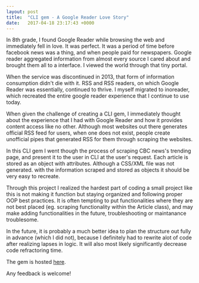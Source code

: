 ```yaml
---
layout: post
title:  "CLI gem - A Google Reader Love Story"
date:   2017-04-18 23:17:43 +0000
---
```


In 8th grade, I found Google Reader while browsing the web and immediately fell in love. It was perfect. It was a period of time before facebook news was a thing, and when people paid for newspapers. Google reader aggregated information from almost every source I cared about and brought them all to a interface. I viewed the world through that tiny portal. 

When the service was discontinued in 2013, that form of information consumption didn't die with it. RSS and RSS readers, on which Google Reader was essentially, continued to thrive. I myself migrated to inoreader, which recreated the entire google reader experience that I continue to use today.

When given the challenge of creating a CLI gem, I immediately thought about the experience that I had with Google Reader and how it provides content access like no other. Although most websites out there generates official RSS feed for users, when one does not exist, people create unofficial pipes that generated RSS for them through scraping the websites.

In this CLI gem I went though the process of scraping CBC news's trending page, and present it to the user in CLI at the user's request. Each article is stored as an object with attributes. Although a CSS/XML file was not generated. with the information scraped and stored as objects it should be very easy to recreate.

Through this project I realized the hardest part of coding a small project like this is not making it function but staying organized and following proper OOP best practices. It is often tempting to put functionalities where they are not best placed (eg. scraping functionality within the Article class), and may make adding functionalities in the future, troubleshooting or maintanance troublesome.

In the future, it is probably a much better idea to plan the structure out fully in advance (which I did not), because I definitely had to rewrite alot of code after realizing lapses in logic. It will also most likely significantly decrease code refractoring time.

The gem is hosted [here](https://github.com/bryanhou1/canada-news-cli-app).


Any feedback is welcome!
